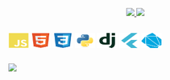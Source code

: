 
<p align="center">
  <a href="https://github.com/Gust4Oliveira">
    <img src="https://github-readme-stats.vercel.app/api?username=Gust4Oliveira&show_icons=true&theme=tokyonight" />
    <img src="https://github-readme-stats.vercel.app/api/top-langs/?username=anuraghazra&layout=compact" />
  </a>
</p>
<div style="display: inline_block"><br>
  <img align="center" alt="Js" height="30" width="40" src="https://raw.githubusercontent.com/devicons/devicon/master/icons/javascript/javascript-plain.svg">
  <img align="center" alt="HTML" height="30" width="40" src="https://raw.githubusercontent.com/devicons/devicon/master/icons/html5/html5-original.svg">
  <img align="center" alt="CSS" height="30" width="40" src="https://raw.githubusercontent.com/devicons/devicon/master/icons/css3/css3-original.svg">
  <img align="center" alt="Python" height="30" width="40" src="https://raw.githubusercontent.com/devicons/devicon/master/icons/python/python-original.svg">
  <img align="center" alt="Django" height="30" width="40" src="https://raw.githubusercontent.com/devicons/devicon/master/icons/django/django-plain.svg" />
  <img align="center" alt="Flutter" height="30" width="40" src="https://raw.githubusercontent.com/devicons/devicon/master/icons/flutter/flutter-plain.svg" />    
  <img align="center" alt="Dart" height="30" width="40" src="https://raw.githubusercontent.com/devicons/devicon/master/icons/dart/dart-plain.svg" />    
</div>
<br>
<p>
 <img src="https://discord.c99.nl/widget/theme-4/370032898566389761.png" />
</p>
